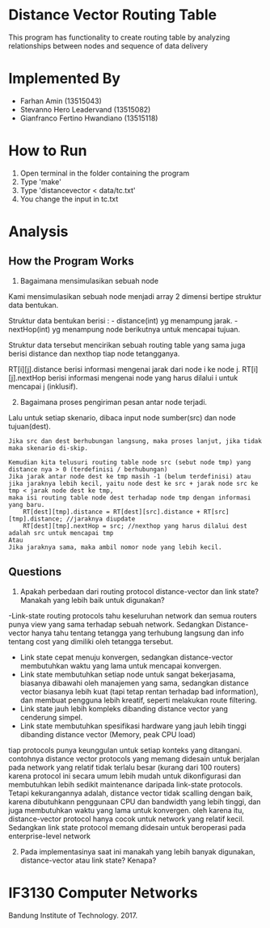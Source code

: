 # Distance Vector Routing Table
This program has functionality to create routing table by analyzing relationships between nodes and sequence of data delivery

# Implemented By
- Farhan Amin (13515043)
- Stevanno Hero Leadervand (13515082)
- Gianfranco Fertino Hwandiano (13515118)

# How to Run
1. Open terminal in the folder containing the program
2. Type 'make'
3. Type 'distancevector < data/tc.txt'
4. You change the input in tc.txt

# Analysis
## How the Program Works
1. Bagaimana mensimulasikan sebuah node

Kami mensimulasikan sebuah node menjadi array 2 dimensi bertipe struktur data bentukan.

Struktur data bentukan berisi :
	- distance(int) yg menampung jarak.
	- nextHop(int) yg menampung node berikutnya untuk mencapai tujuan.

Struktur data tersebut mencirikan sebuah routing table yang sama juga berisi distance dan nexthop tiap node tetangganya.

RT[i][j].distance berisi informasi mengenai jarak dari node i ke node j.
RT[i][j].nextHop berisi informasi mengenai node yang harus dilalui i untuk mencapai j (inklusif).

2. Bagaimana proses pengiriman pesan antar node terjadi.

Lalu untuk setiap skenario, dibaca input node sumber(src) dan node tujuan(dest).

	Jika src dan dest berhubungan langsung, maka proses lanjut, jika tidak maka skenario di-skip.

	Kemudian kita telusuri routing table node src (sebut node tmp) yang distance nya > 0 (terdefinisi / berhubungan)
	Jika jarak antar node dest ke tmp masih -1 (belum terdefinisi) atau 
	jika jaraknya lebih kecil, yaitu node dest ke src + jarak node src ke tmp < jarak node dest ke tmp,
	maka isi routing table node dest terhadap node tmp dengan informasi yang baru.
		RT[dest][tmp].distance = RT[dest][src].distance + RT[src][tmp].distance; //jaraknya diupdate
		RT[dest][tmp].nextHop = src; //nexthop yang harus dilalui dest adalah src untuk mencapai tmp
	Atau
	Jika jaraknya sama, maka ambil nomor node yang lebih kecil.

## Questions
1. Apakah perbedaan dari routing protocol distance-vector dan link state? Manakah yang lebih baik untuk digunakan?

-Link-state routing protocols tahu keseluruhan network dan semua routers punya view yang sama terhadap sebuah network. Sedangkan Distance-vector hanya tahu tentang tetangga yang terhubung langsung dan info tentang cost yang dimiliki oleh tetangga tersebut.
- Link state cepat menuju konvergen, sedangkan distance-vector membutuhkan waktu yang lama untuk mencapai konvergen.
- Link state membutuhkan setiap node untuk sangat bekerjasama, biasanya dibawahi oleh manajemen yang sama, sedangkan distance vector biasanya lebih kuat (tapi tetap rentan terhadap bad information), dan membuat pengguna lebih kreatif, seperti melakukan route filtering.
- Link state jauh lebih kompleks dibanding distance vector yang cenderung simpel.
- Link state membutuhkan spesifikasi hardware yang jauh lebih tinggi dibanding distance vector (Memory, peak CPU load)

tiap protocols punya keunggulan untuk setiap konteks yang ditangani. contohnya distance vector protocols yang memang didesain untuk berjalan pada network yang relatif tidak terlalu besar (kurang dari 100 routers) karena protocol ini secara umum lebih mudah untuk dikonfigurasi dan membutuhkan lebih sedikit maintenance daripada link-state protocols. Tetapi kekurangannya adalah, distance vector tidak scalling dengan baik, karena dibutuhkann penggunaan CPU dan bandwidth yang lebih tinggi, dan juga membutuhkan waktu yang lama untuk konvergen. oleh karena itu, distance-vector protocol hanya cocok untuk network yang relatif kecil. 
Sedangkan link state protocol memang didesain untuk beroperasi pada enterprise-level network   

2. Pada implementasinya saat ini manakah yang lebih banyak digunakan, distance-vector atau  link state? Kenapa?

 

# IF3130 Computer Networks
Bandung Institute of Technology. 2017.